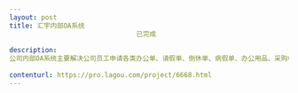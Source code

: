 ```yaml
---                
layout: post       
title: 汇宇内部OA系统
                                已完成
           
description: 
公司内部OA系统主要解决公司员工申请各类办公单、请假单、倒休单、病假单、办公用品、采购申请单等功能，员工上下级审批流程等。
     
contenturl: https://pro.lagou.com/project/6668.html      
---                 
```

